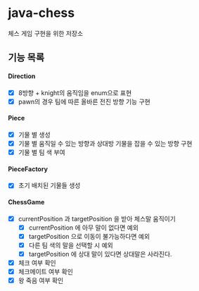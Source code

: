 # java-chess
체스 게임 구현을 위한 저장소

## 기능 목록

#### Direction
- [x] 8방향 + knight의 움직임을 enum으로 표현
- [x] pawn의 경우 팀에 따른 올바른 전진 방향 기능 구현

#### Piece
- [x] 기물 별 생성
- [x] 기물 별 움직일 수 있는 방향과 상대방 기물을 잡을 수 있는 방향 구현
- [x] 기물 별 팀 색 부여

#### PieceFactory
- [x] 초기 배치된 기물들 생성

#### ChessGame
- [x] currentPosition 과 targetPosition 을 받아 체스말 움직이기
    - [x] currentPosition 에 아무 말이 없다면 예외
    - [x] targetPosition 으로 이동이 불가능하다면 예외
    - [x] 다른 팀 색의 말을 선택할 시 예외
    - [x] targetPosition 에 상대 말이 있다면 상대말은 사라진다. 
- [x] 체크 여부 확인
- [x] 체크메이트 여부 확인
- [x] 왕 죽음 여부 확인